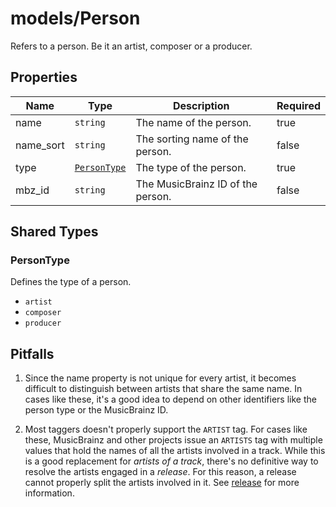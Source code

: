 # models/Person

Refers to a person. Be it an artist, composer or a producer.

## Properties

| Name      | Type                        | Description                       | Required |
| --------- | --------------------------- | --------------------------------- | -------- |
| name      | `string`                    | The name of the person.           | true     |
| name_sort | `string`                    | The sorting name of the person.   | false    |
| type      | [`PersonType`](#persontype) | The type of the person.           | true     |
| mbz_id    | `string`                    | The MusicBrainz ID of the person. | false    |

## Shared Types

### PersonType

Defines the type of a person.

- `artist`
- `composer`
- `producer`

## Pitfalls

1. Since the name property is not unique for every artist, it becomes difficult to distinguish between artists that share the same name. In cases like these, it's a good idea to depend on other identifiers like the person type or the MusicBrainz ID.

2. Most taggers doesn't properly support the `ARTIST` tag. For cases like these, MusicBrainz and other projects issue an `ARTISTS` tag with multiple values that hold the names of all the artists involved in a track. While this is a good replacement for _artists of a track_, there's no definitive way to resolve the artists engaged in a _release_. For this reason, a release cannot properly split the artists involved in it. See [release](./release.md#pitfalls) for more information.
